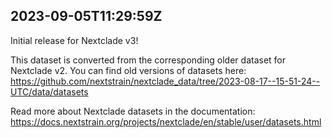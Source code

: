 ## 2023-09-05T11:29:59Z

Initial release for Nextclade v3!

This dataset is converted from the corresponding older dataset for Nextclade v2. You can find old versions of datasets here: https://github.com/nextstrain/nextclade_data/tree/2023-08-17--15-51-24--UTC/data/datasets

Read more about Nextclade datasets in the documentation: https://docs.nextstrain.org/projects/nextclade/en/stable/user/datasets.html
